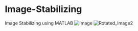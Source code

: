 # Image-Stabilizing
Image Stabilizing using MATLAB
![Image](https://user-images.githubusercontent.com/79456608/108714720-f4bc7600-752a-11eb-9055-20c200a8cc02.png)
![Rotated_Image2](https://user-images.githubusercontent.com/79456608/108716016-a4461800-752c-11eb-8df8-39bfb5f4e80f.png)
